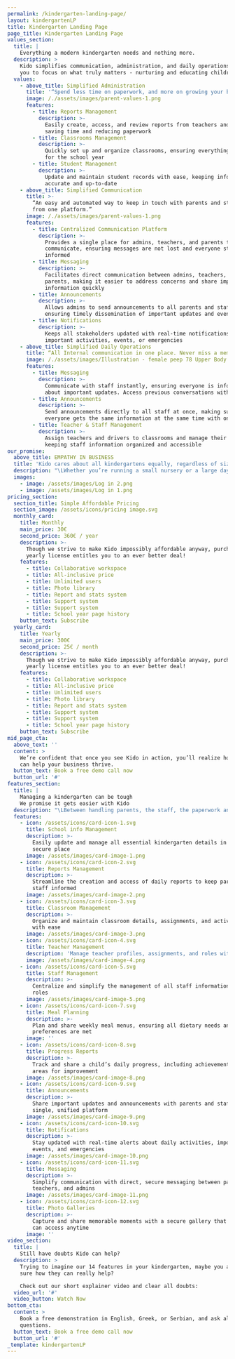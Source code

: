 ```yaml
---
permalink: /kindergarten-landing-page/
layout: kindergartenLP
title: Kindergarten Landing Page
page_title: Kindergarten Landing Page
values_section:
  title: |
    Everything a modern kindergarten needs and nothing more.
  description: >
    Kido simplifies communication, administration, and daily operations allowing
    you to focus on what truly matters - nurturing and educating children.
  values:
    - above_title: Simplified Administration
      title: '“Spend less time on paperwork, and more on growing your business!”'
      image: /./assets/images/parent-values-1.png
      features:
        - title: Reports Management
          description: >-
            Easily create, access, and review reports from teachers and staff,
            saving time and reducing paperwork
        - title: Classrooms Management
          description: >-
            Quickly set up and organize classrooms, ensuring everything is ready
            for the school year
        - title: Student Management
          description: >-
            Update and maintain student records with ease, keeping information
            accurate and up-to-date
    - above_title: Simplified Communication
      title: >-
        “An easy and automated way to keep in touch with parents and staff, all
        from one platform.”
      image: /./assets/images/parent-values-1.png
      features:
        - title: Centralized Communication Platform
          description: >-
            Provides a single place for admins, teachers, and parents to
            communicate, ensuring messages are not lost and everyone stays
            informed
        - title: Messaging
          description: >-
            Facilitates direct communication between admins, teachers, and
            parents, making it easier to address concerns and share important
            information quickly
        - title: Announcements
          description: >-
            Allows admins to send announcements to all parents and staff,
            ensuring timely dissemination of important updates and events
        - title: Notifications
          description: >-
            Keeps all stakeholders updated with real-time notifications about
            important activities, events, or emergencies
    - above_title: Simplified Daily Operations
      title: “All Internal communication in one place. Never miss a memo.”
      image: /./assets/images/Illustration - female peep 78 Upper Body.png
      features:
        - title: Messaging
          description: >-
            Communicate with staff instantly, ensuring everyone is informed
            about important updates. Access previous conversations with ease
        - title: Announcements
          description: >-
            Send announcements directly to all staff at once, making sure
            everyone gets the same information at the same time with one click
        - title: Teacher & Staff Management
          description: >-
            Assign teachers and drivers to classrooms and manage their details,
            keeping staff information organized and accessible
our_promise:
  above_title: EMPATHY IN BUSINESS
  title: 'Kido cares about all kindergartens equally, regardless of size or budget'
  description: "\LWhether you’re running a small nursery or a large daycare center, it doesn’t matter! We are on a mission to make our solution affordable to everyone! For us, no business is too small.\n\nWith Kido, get used to full blown transparency and honesty.\n\nThere are no hidden fees, no sudden price hikes, and no tiered premium subscriptions that favor larger institutions.\n\nEvery feature we provide is available to all users, big or small, from the moment they sign up.\n\nOur pricing is straightforward and fair, ensuring that your kindergarten receives the best service without any\nsurprises along the way.\n"
  images:
    - image: /assets/images/Log in 2.png
    - image: /assets/images/Log in 1.png
pricing_section:
  section_title: Simple Affordable Pricing
  section_image: /assets/icons/pricing image.svg
  monthly_card:
    title: Monthly
    main_price: 30€
    second_price: 360€ / year
    description: >-
      Though we strive to make Kido impossibly affordable anyway, purchasing a
      yearly license entitles you to an ever better deal!
    features:
      - title: Collaborative workspace
      - title: All-inclusive price
      - title: Unlimited users
      - title: Photo library
      - title: Report and stats system
      - title: Support system
      - title: Support system
      - title: School year page history
    button_text: Subscribe
  yearly_card:
    title: Yearly
    main_price: 300€
    second_price: 25€ / month
    description: >-
      Though we strive to make Kido impossibly affordable anyway, purchasing a
      yearly license entitles you to an ever better deal!
    features:
      - title: Collaborative workspace
      - title: All-inclusive price
      - title: Unlimited users
      - title: Photo library
      - title: Report and stats system
      - title: Support system
      - title: Support system
      - title: School year page history
    button_text: Subscribe
mid_page_cta:
  above_text: ''
  content: >
    We’re confident that once you see Kido in action, you’ll realize how much it
    can help your business thrive.
  button_text: Book a free demo call now
  button_url: '#'
features_section:
  title: |
    Managing a kindergarten can be tough
    We promise it gets easier with Kido
  description: "\LBetween handling parents, the staff, the paperwork and everything in between, it almost feels like we’re shifting focus away from the most important thing – the kids.\n\nThat’s where Kido steps in.\n\nWe are here to make everything easier and simpler for you, so you actually can focus on growing your business and nurturing children. Check out our full list of features and click on some of them to reveal more\n"
  features:
    - icon: /assets/icons/card-icon-1.svg
      title: School info Management
      description: >-
        Easily update and manage all essential kindergarten details in one
        secure place
      image: /assets/images/card-image-1.png
    - icon: /assets/icons/card-icon-2.svg
      title: Reports Management
      description: >-
        Streamline the creation and access of daily reports to keep parents and
        staff informed
      image: /assets/images/card-image-2.png
    - icon: /assets/icons/card-icon-3.svg
      title: Classroom Management
      description: >-
        Organize and maintain classroom details, assignments, and activities
        with ease
      image: /assets/images/card-image-3.png
    - icon: /assets/icons/card-icon-4.svg
      title: Teacher Management
      description: 'Manage teacher profiles, assignments, and roles within your kindergarten'
      image: /assets/images/card-image-4.png
    - icon: /assets/icons/card-icon-5.svg
      title: Staff Management
      description: >-
        Centralize and simplify the management of all staff information and
        roles
      image: /assets/images/card-image-5.png
    - icon: /assets/icons/card-icon-7.svg
      title: Meal Planning
      description: >-
        Plan and share weekly meal menus, ensuring all dietary needs and
        preferences are met
      image: ''
    - icon: /assets/icons/card-icon-8.svg
      title: Progress Reports
      description: >-
        Track and share a child’s daily progress, including achievements and
        areas for improvement
      image: /assets/images/card-image-8.png
    - icon: /assets/icons/card-icon-9.svg
      title: Announcements
      description: >-
        Share important updates and announcements with parents and staff in a
        single, unified platform
      image: /assets/images/card-image-9.png
    - icon: /assets/icons/card-icon-10.svg
      title: Notifications
      description: >-
        Stay updated with real-time alerts about daily activities, important
        events, and emergencies
      image: /assets/images/card-image-10.png
    - icon: /assets/icons/card-icon-11.svg
      title: Messaging
      description: >-
        Simplify communication with direct, secure messaging between parents,
        teachers, and admins
      image: /assets/images/card-image-11.png
    - icon: /assets/icons/card-icon-12.svg
      title: Photo Galleries
      description: >-
        Capture and share memorable moments with a secure gallery that parents
        can access anytime
      image: ''
video_section:
  title: |
    Still have doubts Kido can help?
  description: >
    Trying to imagine our 14 features in your kindergarten, maybe you are not
    sure how they can really help?

    Check out our short explainer video and clear all doubts:
  video_url: '#'
  video_button: Watch Now
bottom_cta:
  content: >
    Book a free demonstration in English, Greek, or Serbian, and ask all your
    questions.
  button_text: Book a free demo call now
  button_url: '#'
_template: kindergartenLP
---
```


